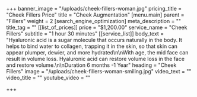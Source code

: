 +++
banner_image = "/uploads/cheek-fillers-woman.jpg"
pricing_title = "Cheek Fillers Price"
title = "Cheek Augmentation"
[menu.main]
parent = "Fillers"
weight = 2
[search_engine_optimization]
meta_description = ""
title_tag = ""
[[list_of_prices]]
price = "$1,200.00"
service_name = "Cheek Fillers"
subtitle = "1 hour 30 minutes"
[[service_list]]
body_text = "Hyaluronic acid is a sugar molecule that occurs naturally in the body. It helps to bind water to collagen, trapping it in the skin, so that skin can appear plumper, dewier, and more hydrated\n\nWith age, the mid face can result in volume loss. Hyaluronic acid can restore volume loss in the face and restore volume.\n\nDuration 6 months -1 Year"
heading = "Cheek Fillers"
image = "/uploads/cheek-fillers-woman-smiling.jpg"
video_text = ""
video_title = ""
youtube_video = ""

+++

